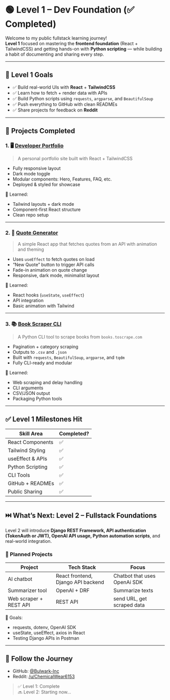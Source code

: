 # 🟢 Level 1 – Dev Foundation (✅ Completed)

Welcome to my public fullstack learning journey!  
**Level 1** focused on mastering the **frontend foundation** (React + TailwindCSS) and getting hands-on with **Python scripting** — while building a habit of documenting and sharing every step.

---

## 🎯 Level 1 Goals

- ✅ Build real-world UIs with **React** + **TailwindCSS**
- ✅ Learn how to fetch + render data with APIs
- ✅ Build Python scripts using `requests`, `argparse`, and `BeautifulSoup`
- ✅ Push everything to GitHub with clean READMEs
- ✅ Share projects for feedback on **Reddit**

---

## 📁 Projects Completed

### 1. 🖥️ [Developer Portfolio](./Portfolio)
> A personal portfolio site built with React + TailwindCSS

- Fully responsive layout
- Dark mode toggle
- Modular components: Hero, Features, FAQ, etc.
- Deployed & styled for showcase

🧠 Learned:
- Tailwind layouts + dark mode  
- Component-first React structure  
- Clean repo setup

---

### 2. 🧠 [Quote Generator](./quote-generator)
> A simple React app that fetches quotes from an API with animation and theming

- Uses `useEffect` to fetch quotes on load
- “New Quote” button to trigger API calls
- Fade-in animation on quote change
- Responsive, dark mode, minimalist layout

🧠 Learned:
- React hooks (`useState`, `useEffect`)  
- API integration  
- Basic animation with Tailwind  

---

### 3. 📚 [Book Scraper CLI](./web_scraper)
> A Python CLI tool to scrape books from `books.toscrape.com`

- Pagination + category scraping
- Outputs to `.csv` and `.json`
- Built with `requests`, `BeautifulSoup`, `argparse`, and `tqdm`
- Fully CLI-ready and modular

🧠 Learned:
- Web scraping and delay handling  
- CLI arguments  
- CSV/JSON output  
- Packaging Python tools

---

## ✅ Level 1 Milestones Hit

| Skill Area         | Completed? |
|--------------------|------------|
| React Components   | ✅          |
| Tailwind Styling   | ✅          |
| useEffect & APIs   | ✅          |
| Python Scripting   | ✅          |
| CLI Tools          | ✅          |
| GitHub + READMEs   | ✅          |
| Public Sharing     | ✅          |

---

## ⏭️ What’s Next: **Level 2 – Fullstack Foundations**

Level 2 will introduce **Django REST Framework, API authentication (TokenAuth or JWT), OpenAI API usage, Python automation scripts**, and real-world integration.

### 🧱 Planned Projects

| Project | Tech Stack | Focus |
|--------|-------------|--------|
| AI chatbot | React frontend, Django API backend | Chatbot that uses OpenAi SDK |
| Summarizer tool | OpenAI + DRF | Summarize texts |
| Web scraper + REST API | REST API | send URL, get scraped data |

🧠 Goals:
- requests, dotenv, OpenAI SDK
- useState, useEffect, axios in React
- Testing Django APIs in Postman 

---

## 📢 Follow the Journey

- GitHub: [@Bulwark-Inc](https://github.com/Bulwark-Inc)
- Reddit: [/u/ChemicalWear6153](https://www.reddit.com/u/ChemicalWear6153)

> ✅ Level 1: Complete  
> 🔜 Level 2: Starting now...
